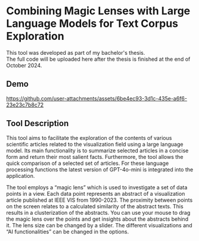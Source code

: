 # Combining Magic Lenses with Large Language Models for Text Corpus Exploration
This tool was developed as part of my bachelor's thesis. \
The full code will be uploaded here after the thesis is finished at the end of October 2024.

## Demo
https://github.com/user-attachments/assets/6be4ec93-3d1c-435e-a6f6-23e23c7b8c72

## Tool Description
This tool aims to facilitate the exploration of the contents of various scientific articles related to the visualization field using a large language model.
Its main functionality is to summarize selected articles in a concise form and return their most salient facts. Furthermore, the tool allows the quick comparison of a selected set of articles. For these language processing functions the latest version of GPT-4o-mini is integrated into the application.

The tool employs a “magic lens” which is used to investigate a set of data points in a view. Each data point represents an abstract of a visualization article published at IEEE VIS from 1990-2023. The proximity between points on the screen relates to a calculated similarity of the abstract texts. This results in a clusterization of the abstracts.
You can use your mouse to drag the magic lens over the points and get insights about the abstracts behind it. The lens size can be changed by a slider.
The different visualizations and “AI functionalities” can be changed in the options.






